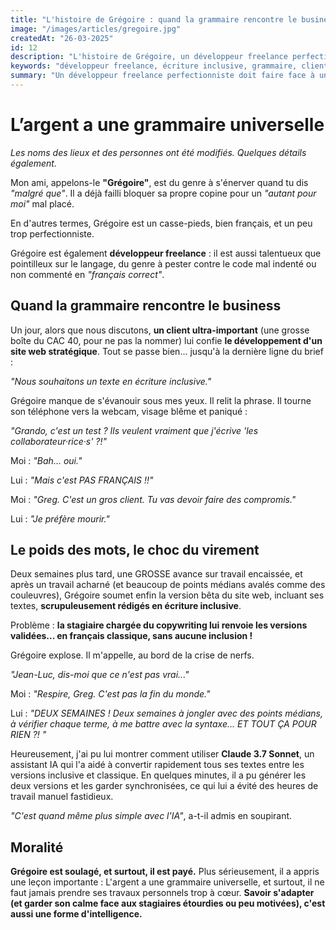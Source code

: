 ```yaml
---
title: "L'histoire de Grégoire : quand la grammaire rencontre le business"
image: "/images/articles/gregoire.jpg"
createdAt: "26-03-2025"
id: 12
description: "L'histoire de Grégoire, un développeur freelance perfectionniste confronté à l'écriture inclusive pour un client important. Une anecdote sur les compromis entre principes linguistiques et réalités professionnelles."
keywords: "développeur freelance, écriture inclusive, grammaire, client CAC 40, points médians, perfectionnisme, compromis professionnel, rédaction web"
summary: "Un développeur freelance perfectionniste doit faire face à une demande d'écriture inclusive pour un client important du CAC 40. Malgré sa réticence initiale et un travail minutieux, il découvre que ses efforts sont finalement inutiles quand les textes sont convertis en français classique. Une histoire qui illustre le conflit entre principes personnels et exigences professionnelles."
---
```


# L’argent a une grammaire universelle

*Les noms des lieux et des personnes ont été modifiés. Quelques détails également.*

Mon ami, appelons-le **"Grégoire"**, est du genre à s'énerver quand tu dis *"malgré que"*. Il a déjà failli bloquer sa propre copine pour un *"autant pour moi"* mal placé. 

En d'autres termes, Grégoire est un casse-pieds, bien français, et un peu trop perfectionniste.

Grégoire est également **développeur freelance** : il est aussi talentueux que pointilleux sur le langage, du genre à pester contre le code mal indenté ou non commenté en *"français correct"*.



## Quand la grammaire rencontre le business

Un jour, alors que nous discutons, **un client ultra-important** (une grosse boîte du CAC 40, pour ne pas la nommer) lui confie **le développement d'un site web stratégique**. Tout se passe bien... jusqu'à la dernière ligne du brief :

*"Nous souhaitons un texte en écriture inclusive."*

Grégoire manque de s'évanouir sous mes yeux. Il relit la phrase. Il tourne son téléphone vers la webcam, visage blême et paniqué :

*"Grando, c'est un test ? Ils veulent vraiment que j'écrive 'les collaborateur·rice·s' ?!"*

Moi : *"Bah... oui."*

Lui : *"Mais c'est PAS FRANÇAIS !!"*

Moi : *"Greg. C'est un gros client. Tu vas devoir faire des compromis."*

Lui : *"Je préfère mourir."*

## Le poids des mots, le choc du virement

Deux semaines plus tard, une GROSSE avance sur travail encaissée, et après un travail acharné (et beaucoup de points médians avalés comme des couleuvres), Grégoire soumet enfin la version bêta du site web, incluant ses textes, **scrupuleusement rédigés en écriture inclusive**. 

Problème : **la stagiaire chargée du copywriting lui renvoie les versions validées... en français classique, sans aucune inclusion !**

Grégoire explose. Il m'appelle, au bord de la crise de nerfs.

*"Jean-Luc, dis-moi que ce n'est pas vrai..."*

Moi : *"Respire, Greg. C'est pas la fin du monde."*

Lui : *"DEUX SEMAINES ! Deux semaines à jongler avec des points médians, à vérifier chaque terme, à me battre avec la syntaxe... ET TOUT ÇA POUR RIEN ?! "*

Heureusement, j'ai pu lui montrer comment utiliser **Claude 3.7 Sonnet**, un assistant IA qui l'a aidé à convertir rapidement tous ses textes entre les versions inclusive et classique. En quelques minutes, il a pu générer les deux versions et les garder synchronisées, ce qui lui a évité des heures de travail manuel fastidieux.

*"C'est quand même plus simple avec l'IA"*, a-t-il admis en soupirant.

## Moralité
**Grégoire est soulagé, et surtout, il est payé.** Plus sérieusement, il a appris une leçon importante :
L'argent a une grammaire universelle, et surtout, il ne faut jamais prendre ses travaux personnels trop à cœur. **Savoir s'adapter (et garder son calme face aux stagiaires étourdies ou peu motivées), c'est aussi une forme d'intelligence.**